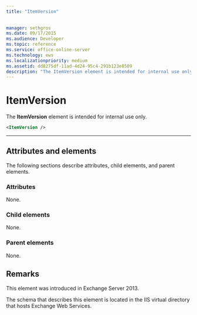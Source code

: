 ```yaml
---
title: "ItemVersion"
 
 
manager: sethgros
ms.date: 09/17/2015
ms.audience: Developer
ms.topic: reference
ms.service: office-online-server
ms.technology: ews
ms.localizationpriority: medium
ms.assetid: dd8275df-11ad-4d24-95c4-291b123e8509
description: "The ItemVersion element is intended for internal use only."
---
```


# ItemVersion

The **ItemVersion** element is intended for internal use only. 
  
```XML
<ItemVersion />
```

 ****
## Attributes and elements

The following sections describe attributes, child elements, and parent elements.
  
### Attributes

None.
  
### Child elements

None.
  
### Parent elements

None.
  
## Remarks

This element was introduced in Exchange Server 2013.
  
The schema that describes this element is located in the IIS virtual directory that hosts Exchange Web Services.
  

